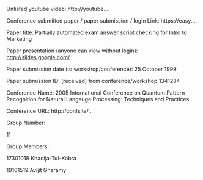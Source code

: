 Unlisted youtube video:
http://youtube....

Conference submitted paper / paper submission / login Link:
https://easy....

Paper title:
Partially automated exam answer script checking for Intro to Marketing

Paper presentation (anyone can view without login):
http://slides.google.com/

Paper submission date (to workshop/conference):
25 October 1999

Paper submission ID: (received) from conference/workshop
1341234

Conference Name:
2005 International Conference on Quantum Pattern Recognition for Natural Langauge Processing: Techniques and Practices

Conference URL:
http://confsite/...

Group Number:

11

Group Members:

17301018 Khadija-Tul-Kobra

19101519 Avijit Gharamy
